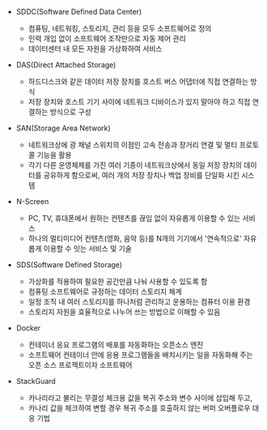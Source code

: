 - SDDC(Software Defined Data Center)
  - 컴퓨팅, 네트워킹, 스토리지, 관리 등을 모두 소프트웨어로 정의
  - 인력 개입 없이 소프트웨어 조작만으로 자동 제어 관리
  - 데이터센터 내 모든 자원을 가상화하여 서비스


- DAS(Direct Attached Storage)
  - 하드디스크와 같은 데이터 저장 장치를 호스트 버스 어댑터에 직접 연결하는 방식
  - 저장 장치와 호스트 기기 사이에 네트워크 디바이스가 있지 말아야 하고 직접 연결하는 방식으로 구성


- SAN(Storage Area Network)
  - 네트워크상에 광 채널 스위치의 이점인 고속 전송과 장거리 연결 및 멀티 프로토콜 기능을 활용
  - 각기 다른 운영체제를 가진 여러 기종이 네트워크상에서 동일 저장 장치의 데이터를 공유하게 함으로써, 여러 개의 저장 장치나 백업 장비를 단일화 시킨 시스템


- N-Screen
  - PC, TV, 휴대폰에서 원하는 컨텐츠를 끊임 없이 자유롭게 이용할 수 있는 서비스
  - 하나의 멀티미디어 컨텐츠(영화, 음악 등)를 N개의 기기에서 '연속적으로' 자유롭게 이용할 수 잇는 서비스 및 기술


- SDS(Software Defined Storage)
  - 가상화를 적용하여 필요한 공간만큼 나눠 사용할 수 있도록 함
  - 컴퓨팅 소프트웨어로 규정하는 데이터 스토리지 체계
  - 일정 조직 내 여러 스토리지를 하나처럼 관리하고 운용하는 컴퓨터 이용 환경
  - 스토리지 자원을 효율적으로 나누어 쓰는 방법으로 이해할 수 있음


- Docker
  - 컨테이너 응요 프로그램의 배포를 자동화하는 오픈소스 엔진
  - 소프트웨어 컨테이너 안에 응용 프로그램들을 배치시키는 일을 자동화해 주는 오픈 소스 프로젝트이자 소프트웨어


- StackGuard
  - 카나리라고 불리는 무결성 체크용 값을 복귀 주소와 변수 사이에 삽입해 두고,
  - 카나리 값을 체크하여 변할 경우 복귀 주소를 호출하지 않는 버퍼 오버플로우 대응 기법